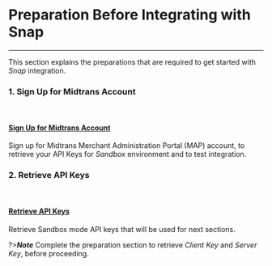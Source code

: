 # Preparation Before Integrating with Snap
<hr>

This section explains the preparations that are required to get started with *Snap* integration.

### 1. Sign Up for Midtrans Account
<br>
<div class="my-card">

#### [Sign Up for Midtrans Account](/en/midtrans-account/overview.md)
Sign up for Midtrans Merchant Administration Portal (MAP) account, to retrieve your API Keys for *Sandbox* environment and to test integration.
</div>

### 2. Retrieve API Keys
<br>
<div class="my-card">

#### [Retrieve API Keys](/en/midtrans-account/overview.md#retrieving-api-access-keys)
Retrieve Sandbox mode API keys that will be used for next sections.
</div>

?>***Note***
Complete the preparation section to retrieve *Client Key* and *Server Key*, before proceeding.

